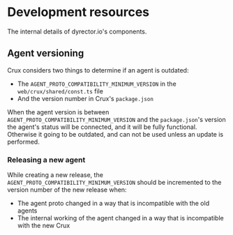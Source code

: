 # Development resources

The internal details of dyrector.io's components.

## Agent versioning

Crux considers two things to determine if an agent is outdated:
 - The `AGENT_PROTO_COMPATIBILITY_MINIMUM_VERSION` in the `web/crux/shared/const.ts` file
 - And the version number in Crux's `package.json`

When the agent version is between `AGENT_PROTO_COMPATIBILITY_MINIMUM_VERSION` and the `package.json`'s version
the agent's status will be connected, and it will be fully functional. Otherwise it going to be outdated,
and can not be used unless an update is performed.

### Releasing a new agent
While creating a new release, the `AGENT_PROTO_COMPATIBILITY_MINIMUM_VERSION` should be incremented to the version number of the new release when:
 - The agent proto changed in a way that is incompatible with the old agents
 - The internal working of the agent changed in a way that is incompatible with the new Crux
